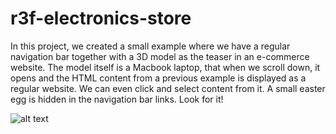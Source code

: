 # r3f-electronics-store
In this project, we created a small example where we have a regular navigation bar together with a 3D model as the teaser in an e-commerce website. 
The model itself is a Macbook laptop, that when we scroll down, it opens and the HTML content from a previous example is displayed as a regular website. We can even click and select content from it.
A small easter egg is hidden in the navigation bar links. Look for it!

![alt text](https://github.com/Johnnydev001/r3f-electronics-store/blob/develop/../../../../../../public/assets/imgs/screenshot.png)
